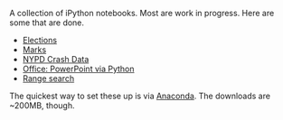 A collection of iPython notebooks. Most are work in progress. Here are some that are done.

- [Elections](http://nbviewer.ipython.org/urls/raw.github.com/sanand0/ipython-notebooks/master/Elections.ipynb)
- [Marks](http://nbviewer.ipython.org/urls/raw.github.com/sanand0/ipython-notebooks/master/Marks.ipynb)
- [NYPD Crash Data](http://nbviewer.ipython.org/urls/raw.github.com/sanand0/ipython-notebooks/master/NYPD-Crash.ipynb)
- [Office: PowerPoint via Python](http://nbviewer.ipython.org/urls/raw.github.com/sanand0/ipython-notebooks/master/Office.ipynb)
- [Range search](http://nbviewer.ipython.org/urls/raw.github.com/sanand0/ipython-notebooks/master/Range-search.ipynb)

The quickest way to set these up is via [Anaconda](http://continuum.io/downloads.html). The downloads are ~200MB, though.
